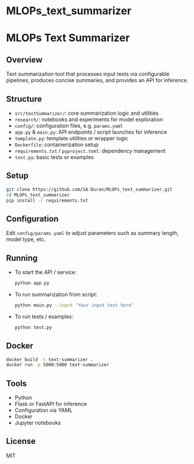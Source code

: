 # MLOPs_text_summarizer
# MLOPs Text Summarizer

## Overview  
Text summarization tool that processes input texts via configurable pipelines, produces concise summaries, and provides an API for inference.

## Structure  

- `src/textSummarizer/`: core summarization logic and utilities  
- `research/`: notebooks and experiments for model exploration  
- `config/`: configuration files, e.g. `params.yaml`  
- `app.py` & `main.py`: API endpoints / script launches for inference  
- `template.py`: template utilities or wrapper logic  
- `Dockerfile`: containerization setup  
- `requirements.txt` / `pyproject.toml`: dependency management  
- `test.py`: basic tests or examples  

## Setup  

```bash
git clone https://github.com/SA-Duran/MLOPs_text_summarizer.git
cd MLOPs_text_summarizer
pip install -r requirements.txt
```

## Configuration  

Edit `config/params.yaml` to adjust parameters such as summary length, model type, etc.

## Running  

- To start the API / service:

  ```bash
  python app.py
  ```

- To run summarization from script:

  ```bash
  python main.py --input "Your input text here"
  ```

- To run tests / examples:

  ```bash
  python test.py
  ```

## Docker  

```bash
docker build -t text-summarizer .
docker run -p 5000:5000 text-summarizer
```

## Tools  

- Python  
- Flask or FastAPI for inference  
- Configuration via YAML  
- Docker  
- Jupyter notebooks  


## License  
MIT
